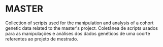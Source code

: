 # MASTER
Collection of scripts used for the manipulation and analysis of a cohort genetic data related to the master's project.
Coletânea de scripts usados para as manipulações e análises dos dados genéticos de uma coorte referentes ao projeto de mestrado.
